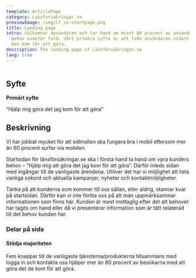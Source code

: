 ```yaml
---
template: ArticlePage
category: Lansforsakringar se
previewImage: /img/lf_se-startpage.png
title: Landing page
intro: Välkomnar användaren och tar hand om minst 80 procent av användarnas
  behov ovanför fold. Vårt primära syfte är att leda användaren vidare till vad
  den kom för att göra.
description: The landing page of Länsförsäkringar.se
lang: true
---
```

<figure class="Image Image__border "><img src="/img/lfse-startsida.jpg" srcset="/img/lfse-startsida.jpg 2x" alt=""><figcaption><div class="Image__caption"></div></figcaption></figure>

## Syfte

**Primärt syfte**

“Hjälp mig göra det jag kom för att göra”

## Beskrivning

Vi har jobbat mycket för att sidmallen ska fungera bra i mobil eftersom mer än 60 procent surfar via mobilen.

Startsidan för länsförsäkringar.se ska i första hand ta hand om vpra kunders behov – ”Hjälp mig att göra det jag kom för att göra”. Därför inleds sidan med ingångar till de vanligaste ärendena. Utöver det har vi möjlighet att lista vanliga sökord och aktuella kampanjer, nyheter och kontaktmöjligheter.

Tänka på att kunderna som kommer till oss sällan, eller aldrig, stannar kvar på startsidan. Därför kan vi inte förlita oss på att man uppmärksammar informationen som finns här. Kunden är mest mottaglig efter det att behovet har tagits om hand eller då vi presenterar information som är tätt relaterad till det behov kunden har.

### Delar på sida

#### Stödja majoriteten

Fem knappar till de vanligaste tjänsterna/produkterna tillsammans med logga in och kontakta oss hjälper mer än 80 procent av besökarna med att göra det de kom för att göra.